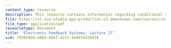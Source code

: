 ```yaml
---
content_type: resource
description: This resource contains information regarding conditional stability.
file: https://ol-ocw-studio-app-production.s3.amazonaws.com/courses/res-6-010-electronic-feedback-systems-spring-2013/793054b9e0b305bf42334e06fbd26478_MITRES_6-010S13_lec17.pdf
file_type: application/pdf
resourcetype: Document
title: 'Electronic Feedback Systems: Lecture 17'
uid: 793054b9-e0b3-05bf-4233-4e06fbd26478
---
```

